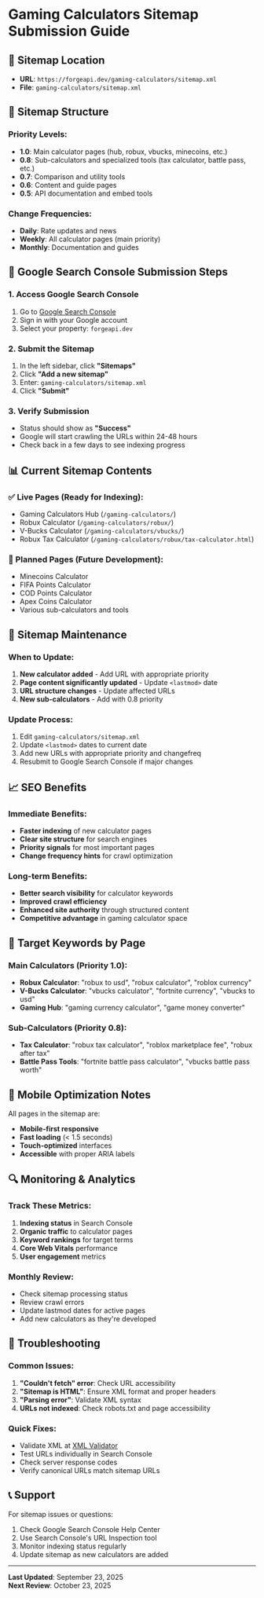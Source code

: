 # Gaming Calculators Sitemap Submission Guide

## 📍 Sitemap Location

- **URL**: `https://forgeapi.dev/gaming-calculators/sitemap.xml`
- **File**: `gaming-calculators/sitemap.xml`

## 🎯 Sitemap Structure

### Priority Levels:

- **1.0**: Main calculator pages (hub, robux, vbucks, minecoins, etc.)
- **0.8**: Sub-calculators and specialized tools (tax calculator, battle pass, etc.)
- **0.7**: Comparison and utility tools
- **0.6**: Content and guide pages
- **0.5**: API documentation and embed tools

### Change Frequencies:

- **Daily**: Rate updates and news
- **Weekly**: All calculator pages (main priority)
- **Monthly**: Documentation and guides

## 🚀 Google Search Console Submission Steps

### 1. Access Google Search Console

1. Go to [Google Search Console](https://search.google.com/search-console/)
2. Sign in with your Google account
3. Select your property: `forgeapi.dev`

### 2. Submit the Sitemap

1. In the left sidebar, click **"Sitemaps"**
2. Click **"Add a new sitemap"**
3. Enter: `gaming-calculators/sitemap.xml`
4. Click **"Submit"**

### 3. Verify Submission

- Status should show as **"Success"**
- Google will start crawling the URLs within 24-48 hours
- Check back in a few days to see indexing progress

## 📊 Current Sitemap Contents

### ✅ Live Pages (Ready for Indexing):

- Gaming Calculators Hub (`/gaming-calculators/`)
- Robux Calculator (`/gaming-calculators/robux/`)
- V-Bucks Calculator (`/gaming-calculators/vbucks/`)
- Robux Tax Calculator (`/gaming-calculators/robux/tax-calculator.html`)

### 🔄 Planned Pages (Future Development):

- Minecoins Calculator
- FIFA Points Calculator
- COD Points Calculator
- Apex Coins Calculator
- Various sub-calculators and tools

## 🔧 Sitemap Maintenance

### When to Update:

1. **New calculator added** - Add URL with appropriate priority
2. **Page content significantly updated** - Update `<lastmod>` date
3. **URL structure changes** - Update affected URLs
4. **New sub-calculators** - Add with 0.8 priority

### Update Process:

1. Edit `gaming-calculators/sitemap.xml`
2. Update `<lastmod>` dates to current date
3. Add new URLs with appropriate priority and changefreq
4. Resubmit to Google Search Console if major changes

## 📈 SEO Benefits

### Immediate Benefits:

- **Faster indexing** of new calculator pages
- **Clear site structure** for search engines
- **Priority signals** for most important pages
- **Change frequency hints** for crawl optimization

### Long-term Benefits:

- **Better search visibility** for calculator keywords
- **Improved crawl efficiency**
- **Enhanced site authority** through structured content
- **Competitive advantage** in gaming calculator space

## 🎯 Target Keywords by Page

### Main Calculators (Priority 1.0):

- **Robux Calculator**: "robux to usd", "robux calculator", "roblox currency"
- **V-Bucks Calculator**: "vbucks calculator", "fortnite currency", "vbucks to usd"
- **Gaming Hub**: "gaming currency calculator", "game money converter"

### Sub-Calculators (Priority 0.8):

- **Tax Calculator**: "robux tax calculator", "roblox marketplace fee", "robux after tax"
- **Battle Pass Tools**: "fortnite battle pass calculator", "vbucks battle pass worth"

## 📱 Mobile Optimization Notes

All pages in the sitemap are:

- **Mobile-first responsive**
- **Fast loading** (< 1.5 seconds)
- **Touch-optimized** interfaces
- **Accessible** with proper ARIA labels

## 🔍 Monitoring & Analytics

### Track These Metrics:

1. **Indexing status** in Search Console
2. **Organic traffic** to calculator pages
3. **Keyword rankings** for target terms
4. **Core Web Vitals** performance
5. **User engagement** metrics

### Monthly Review:

- Check sitemap processing status
- Review crawl errors
- Update lastmod dates for active pages
- Add new calculators as they're developed

## 🚨 Troubleshooting

### Common Issues:

1. **"Couldn't fetch" error**: Check URL accessibility
2. **"Sitemap is HTML"**: Ensure XML format and proper headers
3. **"Parsing error"**: Validate XML syntax
4. **URLs not indexed**: Check robots.txt and page accessibility

### Quick Fixes:

- Validate XML at [XML Validator](https://www.xmlvalidation.com/)
- Test URLs individually in Search Console
- Check server response codes
- Verify canonical URLs match sitemap URLs

## 📞 Support

For sitemap issues or questions:

1. Check Google Search Console Help Center
2. Use Search Console's URL Inspection tool
3. Monitor indexing status regularly
4. Update sitemap as new calculators are added

---

**Last Updated**: September 23, 2025  
**Next Review**: October 23, 2025
